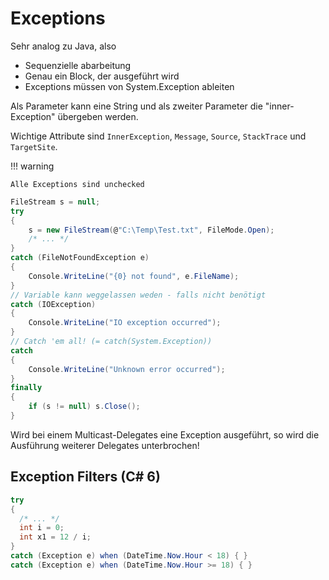 # Exceptions

Sehr analog zu Java, also

* Sequenzielle abarbeitung
* Genau ein Block, der ausgeführt wird
* Exceptions müssen von System.Exception ableiten

Als Parameter kann eine String und als zweiter Parameter die "inner-Exception" übergeben werden.

Wichtige Attribute sind `InnerException`, `Message`, `Source`, `StackTrace` und `TargetSite`.

!!! warning

    Alle Exceptions sind unchecked

```cs
FileStream s = null;
try
{
    s = new FileStream(@"C:\Temp\Test.txt", FileMode.Open);
    /* ... */
}
catch (FileNotFoundException e)
{
    Console.WriteLine("{0} not found", e.FileName);
}
// Variable kann weggelassen weden - falls nicht benötigt
catch (IOException)
{
    Console.WriteLine("IO exception occurred");
}
// Catch 'em all! (= catch(System.Exception))
catch
{
    Console.WriteLine("Unknown error occurred");
}
finally
{
    if (s != null) s.Close();
}
```

Wird bei einem Multicast-Delegates eine Exception ausgeführt, so wird
die Ausführung weiterer Delegates unterbrochen!

## Exception Filters (C# 6)
```cs
try
{
  /* ... */
  int i = 0;
  int x1 = 12 / i;
}
catch (Exception e) when (DateTime.Now.Hour < 18) { }
catch (Exception e) when (DateTime.Now.Hour >= 18) { }
```
